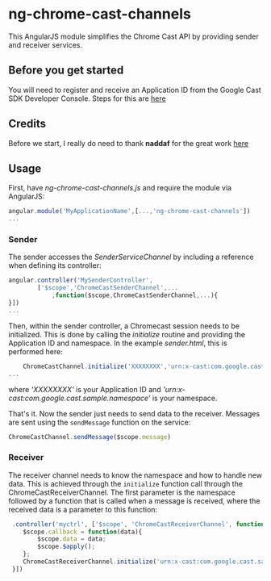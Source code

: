 # ng-chrome-cast-channels

This AngularJS module simplifies the Chrome Cast API by providing sender and receiver services.

## Before you get started

You will need to register and receive an Application ID from the Google Cast SDK Developer Console.
Steps for this are [here](https://developers.google.com/cast/docs/registration#RegisterApp)

## Credits

Before we start, I really do need to thank **naddaf** for the great work [here](https://github.com/googlecast/CastHelloText-chrome)

## Usage

First, have *ng-chrome-cast-channels.js* and require the module via AngularJS:

```javascript
angular.module('MyApplicationName',[...,'ng-chrome-cast-channels'])
...
```

### Sender

The sender accesses the *SenderServiceChannel* by including a reference when defining its controller:
```javascript
angular.controller('MySenderController',
        ['$scope','ChromeCastSenderChannel',... 
            ,function($scope,ChromeCastSenderChannel,...){
}])
...
```

Then, within the sender controller, a Chromecast session needs to be initialized. This is done by calling the *initialize*
routine and providing the Application ID and namespace. In the example *sender.html*, this is performed here:
```javascript
    ChromeCastChannel.initialize('XXXXXXXX','urn:x-cast:com.google.cast.sample.namespace')
...
```
where *'XXXXXXXX'* is your Application ID and *'urn:x-cast:com.google.cast.sample.namespace'* is your namespace.

That's it. Now the sender just needs to send data to the receiver. Messages are sent using the `sendMessage` function on
the service:
```javascript
ChromeCastChannel.sendMessage($scope.message)
```

### Receiver

The receiver channel needs to know the namespace and how to handle new data. This is achieved through the `initialize` function call 
through the ChromeCastReceiverChannel. The first parameter is the namespace followed by a function that is called
when a message is received, where the received data is a parameter to this function:
```javascript
 .controller('myctrl', ['$scope', 'ChromeCastReceiverChannel', function ($scope, ChromeCastReceiverChannel) {
    $scope.callback = function(data){
        $scope.data = data;
        $scope.$apply();
    };
    ChromeCastReceiverChannel.initialize('urn:x-cast:com.google.cast.sample.namespace',$scope.callback)
 }])
```



